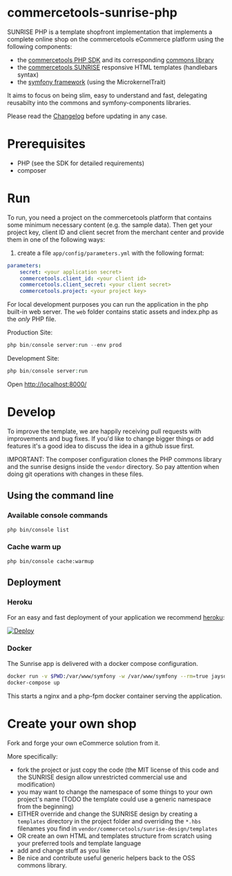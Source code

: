 # commercetools-sunrise-php

SUNRISE PHP is a template shopfront implementation that implements a complete online shop on the commercetools eCommerce platform using the following components:

 * the [commercetools PHP SDK](https://github.com/sphereio/commercetools-php-sdk) and its corresponding [commons library](https://github.com/sphereio/commercetools-php-commons)
 * the [commercetools SUNRISE](https://github.com/sphereio/sphere-sunrise-design) responsive HTML templates (handlebars syntax)
 * the [symfony framework](http://symfony.com/) (using the MicrokernelTrait)

It aims to focus on being slim, easy to understand and fast, delegating reusabilty into the commons and symfony-components libraries.

Please read the [Changelog](CHANGELOG.md) before updating in any case.

# Prerequisites

 * PHP (see the SDK for detailed requirements)
 * composer

# Run

To run, you need a project on the commercetools platform that contains some minimum necessary content (e.g. the sample data). Then get your project key, client ID and client secret from the merchant center and provide them in one of the following ways:

 1. create a file `app/config/parameters.yml` with the following format:

```yml
parameters:
    secret: <your application secret>
    commercetools.client_id: <your client id>
    commercetools.client_secret: <your client secret>
    commercetools.project: <your project key>
```

For local development purposes you can run the application in the php built-in web server. The `web` folder contains static assets and index.php as the _only_ PHP file.

Production Site:
```php
php bin/console server:run --env prod
```

Development Site:
```php
php bin/console server:run
```

Open [http://localhost:8000/](http://localhost:8000/)

# Develop

To improve the template, we are happily receiving pull requests with improvements and bug fixes. If you'd like to change bigger things or add features it's a good idea to discuss the idea in a github issue first.

IMPORTANT: The composer configuration clones the PHP commons library and the sunrise designs inside the `vendor` directory. So pay attention when doing git operations with changes in these files.

## Using the command line

### Available console commands
```
php bin/console list
```

### Cache warm up

```
php bin/console cache:warmup
```

## Deployment

### Heroku

For an easy and fast deployment of your application we recommend [heroku](https://www.heroku.com):

<a href="https://heroku.com/deploy?template=https://github.com/sphereio/commercetools-sunrise-php"><img src="https://www.herokucdn.com/deploy/button.png" alt="Deploy"></a>

### Docker

The Sunrise app is delivered with a docker compose configuration.

```sh
docker run -v $PWD:/var/www/symfony -w /var/www/symfony --rm=true jaysde/symfony-php-fpm composer install --prefer-dist
docker-compose up
```

This starts a nginx and a php-fpm docker container serving the application.

# Create your own shop

Fork and forge your own eCommerce solution from it.

More specifically:

 * fork the project or just copy the code (the MIT license of this code and the SUNRISE design allow unrestricted commercial use and modification)
 * you may want to change the namespace of some things to your own project's name (TODO the template could use a generic namespace from the beginning)
 * EITHER override and change the SUNRISE design by creating a `templates` directory in the project folder and overriding the `*.hbs` filenames you find in `vendor/commercetools/sunrise-design/templates`
 * OR create an own HTML and templates structure from scratch using your preferred tools and template language
 * add and change stuff as you like
 * Be nice and contribute useful generic helpers back to the OSS commons library.
